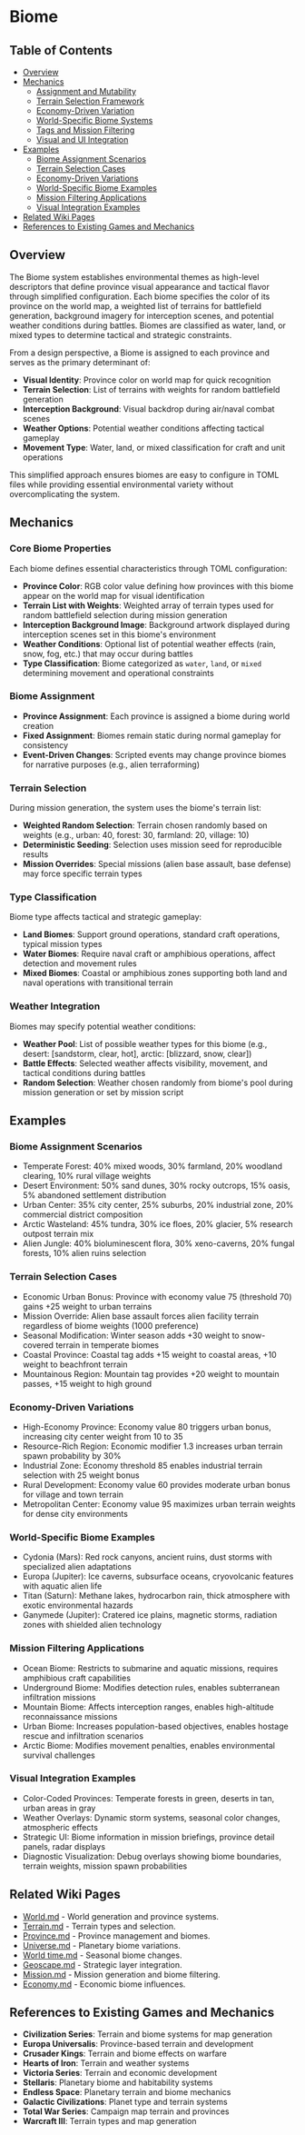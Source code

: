 # Biome

## Table of Contents
- [Overview](#overview)
- [Mechanics](#mechanics)
  - [Assignment and Mutability](#assignment-and-mutability)
  - [Terrain Selection Framework](#terrain-selection-framework)
  - [Economy-Driven Variation](#economy-driven-variation)
  - [World-Specific Biome Systems](#world-specific-biome-systems)
  - [Tags and Mission Filtering](#tags-and-mission-filtering)
  - [Visual and UI Integration](#visual-and-ui-integration)
- [Examples](#examples)
  - [Biome Assignment Scenarios](#biome-assignment-scenarios)
  - [Terrain Selection Cases](#terrain-selection-cases)
  - [Economy-Driven Variations](#economy-driven-variations)
  - [World-Specific Biome Examples](#world-specific-biome-examples)
  - [Mission Filtering Applications](#mission-filtering-applications)
  - [Visual Integration Examples](#visual-integration-examples)
- [Related Wiki Pages](#related-wiki-pages)
- [References to Existing Games and Mechanics](#references-to-existing-games-and-mechanics)

## Overview
The Biome system establishes environmental themes as high-level descriptors that define province visual appearance and tactical flavor through simplified configuration. Each biome specifies the color of its province on the world map, a weighted list of terrains for battlefield generation, background imagery for interception scenes, and potential weather conditions during battles. Biomes are classified as water, land, or mixed types to determine tactical and strategic constraints.

From a design perspective, a Biome is assigned to each province and serves as the primary determinant of:
- **Visual Identity**: Province color on world map for quick recognition
- **Terrain Selection**: List of terrains with weights for random battlefield generation
- **Interception Background**: Visual backdrop during air/naval combat scenes
- **Weather Options**: Potential weather conditions affecting tactical gameplay
- **Movement Type**: Water, land, or mixed classification for craft and unit operations

This simplified approach ensures biomes are easy to configure in TOML files while providing essential environmental variety without overcomplicating the system.

## Mechanics

### Core Biome Properties

Each biome defines essential characteristics through TOML configuration:

- **Province Color**: RGB color value defining how provinces with this biome appear on the world map for visual identification
- **Terrain List with Weights**: Weighted array of terrain types used for random battlefield selection during mission generation
- **Interception Background Image**: Background artwork displayed during interception scenes set in this biome's environment
- **Weather Conditions**: Optional list of potential weather effects (rain, snow, fog, etc.) that may occur during battles
- **Type Classification**: Biome categorized as `water`, `land`, or `mixed` determining movement and operational constraints

### Biome Assignment

- **Province Assignment**: Each province is assigned a biome during world creation
- **Fixed Assignment**: Biomes remain static during normal gameplay for consistency
- **Event-Driven Changes**: Scripted events may change province biomes for narrative purposes (e.g., alien terraforming)

### Terrain Selection

During mission generation, the system uses the biome's terrain list:

- **Weighted Random Selection**: Terrain chosen randomly based on weights (e.g., urban: 40, forest: 30, farmland: 20, village: 10)
- **Deterministic Seeding**: Selection uses mission seed for reproducible results
- **Mission Overrides**: Special missions (alien base assault, base defense) may force specific terrain types

### Type Classification

Biome type affects tactical and strategic gameplay:

- **Land Biomes**: Support ground operations, standard craft operations, typical mission types
- **Water Biomes**: Require naval craft or amphibious operations, affect detection and movement rules
- **Mixed Biomes**: Coastal or amphibious zones supporting both land and naval operations with transitional terrain

### Weather Integration

Biomes may specify potential weather conditions:

- **Weather Pool**: List of possible weather types for this biome (e.g., desert: [sandstorm, clear, hot], arctic: [blizzard, snow, clear])
- **Battle Effects**: Selected weather affects visibility, movement, and tactical conditions during battles
- **Random Selection**: Weather chosen randomly from biome's pool during mission generation or set by mission script

## Examples

### Biome Assignment Scenarios
- Temperate Forest: 40% mixed woods, 30% farmland, 20% woodland clearing, 10% rural village weights
- Desert Environment: 50% sand dunes, 30% rocky outcrops, 15% oasis, 5% abandoned settlement distribution
- Urban Center: 35% city center, 25% suburbs, 20% industrial zone, 20% commercial district composition
- Arctic Wasteland: 45% tundra, 30% ice floes, 20% glacier, 5% research outpost terrain mix
- Alien Jungle: 40% bioluminescent flora, 30% xeno-caverns, 20% fungal forests, 10% alien ruins selection

### Terrain Selection Cases
- Economic Urban Bonus: Province with economy value 75 (threshold 70) gains +25 weight to urban terrains
- Mission Override: Alien base assault forces alien facility terrain regardless of biome weights (1000 preference)
- Seasonal Modification: Winter season adds +30 weight to snow-covered terrain in temperate biomes
- Coastal Province: Coastal tag adds +15 weight to coastal areas, +10 weight to beachfront terrain
- Mountainous Region: Mountain tag provides +20 weight to mountain passes, +15 weight to high ground

### Economy-Driven Variations
- High-Economy Province: Economy value 80 triggers urban bonus, increasing city center weight from 10 to 35
- Resource-Rich Region: Economic modifier 1.3 increases urban terrain spawn probability by 30%
- Industrial Zone: Economy threshold 85 enables industrial terrain selection with 25 weight bonus
- Rural Development: Economy value 60 provides moderate urban bonus for village and town terrain
- Metropolitan Center: Economy value 95 maximizes urban terrain weights for dense city environments

### World-Specific Biome Examples
- Cydonia (Mars): Red rock canyons, ancient ruins, dust storms with specialized alien adaptations
- Europa (Jupiter): Ice caverns, subsurface oceans, cryovolcanic features with aquatic alien life
- Titan (Saturn): Methane lakes, hydrocarbon rain, thick atmosphere with exotic environmental hazards
- Ganymede (Jupiter): Cratered ice plains, magnetic storms, radiation zones with shielded alien technology

### Mission Filtering Applications
- Ocean Biome: Restricts to submarine and aquatic missions, requires amphibious craft capabilities
- Underground Biome: Modifies detection rules, enables subterranean infiltration missions
- Mountain Biome: Affects interception ranges, enables high-altitude reconnaissance missions
- Urban Biome: Increases population-based objectives, enables hostage rescue and infiltration scenarios
- Arctic Biome: Modifies movement penalties, enables environmental survival challenges

### Visual Integration Examples
- Color-Coded Provinces: Temperate forests in green, deserts in tan, urban areas in gray
- Weather Overlays: Dynamic storm systems, seasonal color changes, atmospheric effects
- Strategic UI: Biome information in mission briefings, province detail panels, radar displays
- Diagnostic Visualization: Debug overlays showing biome boundaries, terrain weights, mission spawn probabilities

## Related Wiki Pages

- [World.md](../geoscape/World.md) - World generation and province systems.
- [Terrain.md](../geoscape/Terrain.md) - Terrain types and selection.
- [Province.md](../geoscape/Province.md) - Province management and biomes.
- [Universe.md](../geoscape/Universe.md) - Planetary biome variations.
- [World time.md](../geoscape/World%20time.md) - Seasonal biome changes.
- [Geoscape.md](../geoscape/Geoscape.md) - Strategic layer integration.
- [Mission.md](../lore/Mission.md) - Mission generation and biome filtering.
- [Economy.md](../economy/Economy.md) - Economic biome influences.

## References to Existing Games and Mechanics

- **Civilization Series**: Terrain and biome systems for map generation
- **Europa Universalis**: Province-based terrain and development
- **Crusader Kings**: Terrain and biome effects on warfare
- **Hearts of Iron**: Terrain and weather systems
- **Victoria Series**: Terrain and economic development
- **Stellaris**: Planetary biome and habitability systems
- **Endless Space**: Planetary terrain and biome mechanics
- **Galactic Civilizations**: Planet type and terrain systems
- **Total War Series**: Campaign map terrain and provinces
- **Warcraft III**: Terrain types and map generation

